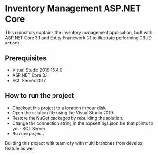 # Inventory Management ASP.NET Core
This repository contains the inventory management application, built with ASP.NET Core 3.1 and Entity Framework 3.1 to illustrate performing CRUD actions. 

## Prerequisites

* Visual Studio 2019 16.4.0
* ASP.NET Core 3.1
* SQL Server 2017 


## How to run the project

* Checkout this project to a location in your disk.
* Open the solution file using the Visual Studio 2019.
* Restore the NuGet packages by rebuilding the solution.
* Change the connection string in the appsettings.json file that points to your SQL Server
* Run the project.

Building this project with team city with multi branches from develop, feature as well
